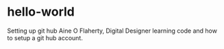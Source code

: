 # hello-world
Setting up git hub
Aine O Flaherty, Digital Designer learning code and how to setup a git hub account.

